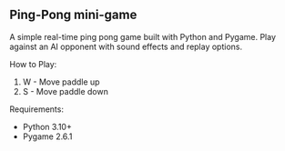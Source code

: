 ## Ping-Pong mini-game
A simple real-time ping pong game built with Python and Pygame. Play against an AI opponent with sound effects and replay options.

How to Play:
1. W - Move paddle up
2. S - Move paddle down

Requirements:
- Python 3.10+
- Pygame 2.6.1
